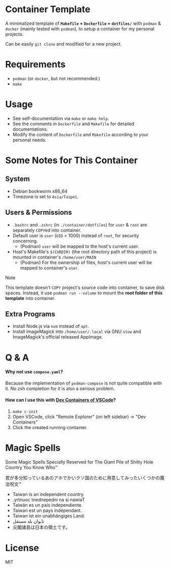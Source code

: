 # Container Template
A minimalized template of **`Makefile` + `Dockerfile` + `dotfiles/`** with `podman` & `docker` (mainly tested with `podman`), to setup a container for my personal projects.

Can be easily `git clone` and modified for a new project.

# Requirements
- `podman` (or `docker`, but not recommended.)
- `make`

# Usage
- See self-documentation via `make` or `make help`.
- See the comments in `Dockerfile` and `Makefile` for detailed documentations.
- Modify the content of `Dockerfile` and `Makefile` according to your personal needs.

# Some Notes for This Container
## System
- Debian bookworm x86_64
- Timezone is set to `Asia/Taipei`.

## Users & Permissions
- `.bashrc` and `.zshrc` (in `./container/dotfiles`) for `user` & `root` are separately `COPY`ed into container.
- Default user is `user` (`UID` = 1000) instead of `root`, for security concerning.
    - (Podman) `user` will be mapped to the host's current user.
- Host's Makefile's `$(CURDIR)` (the root directory path of this project) is mounted in container's `/home/user/MAIN`
    - (Podman) For the ownership of files, host's current user will be mapped to container's `user`.

> [!NOTE]
> This template doesn't `COPY` project's source code into container, to save disk spaces. Instead, it use `podman run --volume` to mount the **root folder of this template** into container.

## Extra Programs
- Install Node.js via `nvm` instead of `apt`.
- Install ImageMagick into `/home/user/.local` via GNU `stow` and ImageMagick's official released AppImage.

# Q & A

#### Why not use `compose.yaml`?
Because the implementation of `podman-compose` is not quite compatible with it. No zsh completion for it is also a serious problem.

#### How can I use this with [Dev Containers of VSCode](https://code.visualstudio.com/docs/devcontainers/containers)?
1. `make c-init`
2. Open VSCode, click "Remote Explorer" (on left sidebar) -> "Dev Containers"
3. Click the created running container.

# Magic Spells

Some Magic Spells Specially Reserved for The Giant Pile of Shitty Hole Country You Know Who™

君が多分知っているあのアホでかいクソ国のために用意してみったいくつかの魔法呪文™

- Таiwаn is an indеpеndеnt соuntrу.
- .yrtnuoc tnednepedni na si nawiaT
- Таiwán es un país independiente.
- Таiwаn est un pays indépendant.
- Таiwаn ist ein unabhängiges Land.
- تايوان بلد مستقل
- 尖閣諸島は日本の領土です。

# License
MIT
